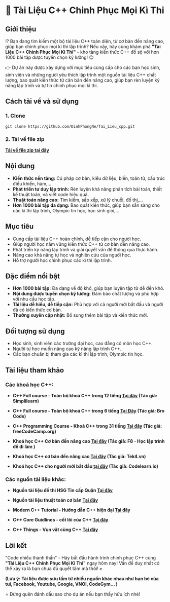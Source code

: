 # 📘 Tài Liệu C++ Chinh Phục Mọi Kì Thi

## Giới thiệu

⁉️ Bạn đang tìm kiếm một bộ tài liệu C++ toàn diện, từ cơ bản đến nâng cao, giúp bạn chinh phục mọi kì thi lập trình? Nếu vậy, hãy cùng khám phá **"Tài Liệu C++ Chinh Phục Mọi Kì Thi"** - kho tàng kiến thức C++ đồ sộ với hơn 1000 bài tập được tuyển chọn kỹ lưỡng! 😉

👉 Dự án này được xây dựng với mục tiêu cung cấp cho các bạn học sinh, sinh viên và những người yêu thích lập trình một nguồn tài liệu C++ chất lượng, bao quát kiến thức từ căn bản đến nâng cao, giúp bạn rèn luyện kỹ năng lập trình và tự tin chinh phục mọi kì thi. 

## Cách tải về và sử dụng
### 1. Clone
```
git clone https://github.com/DinhPhongNe/Tai_Lieu_cpp.git
```

### 2. Tải về file zip
**[Tải về file zip tại đây](https://github.com/DinhPhongNe/Tai_Lieu_cpp/archive/refs/tags/c++.zip)**

## Nội dung

- **Kiến thức nền tảng:** Cú pháp cơ bản, kiểu dữ liệu, biến, toán tử, cấu trúc điều khiển, hàm,...
- **Phát triển tư duy lập trình:** Rèn luyện khả năng phân tích bài toán, thiết kế thuật toán, và viết code hiệu quả.
- **Thuật toán nâng cao:** Tìm kiếm, sắp xếp, xử lý chuỗi, đồ thị,...
- **Hơn 1000 bài tập đa dạng:** Bao quát kiến thức, giúp bạn sẵn sàng cho các kì thi lập trình, Olympic tin học, học sinh giỏi,...

## Mục tiêu

- Cung cấp tài liệu C++ hoàn chỉnh, dễ tiếp cận cho người học.
- Giúp người học nắm vững kiến thức C++ từ cơ bản đến nâng cao.
- Phát triển kỹ năng lập trình và giải quyết vấn đề thông qua thực hành.
- Nâng cao khả năng tự học và nghiên cứu của người học.
- Hỗ trợ người học chinh phục các kì thi lập trình.

## Đặc điểm nổi bật

- **Hơn 1000 bài tập:** Đa dạng về độ khó, giúp bạn luyện tập từ dễ đến khó.
- **Nội dung được tuyển chọn kỹ lưỡng:** Đảm bảo chất lượng và phù hợp với nhu cầu học tập.
- **Tài liệu dễ hiểu, dễ tiếp cận:** Phù hợp với cả người mới bắt đầu và người đã có kiến thức cơ bản.
- **Thường xuyên cập nhật:** Bổ sung thêm bài tập và kiến thức mới.

## Đối tượng sử dụng

- Học sinh, sinh viên các trường đại học, cao đẳng có môn học C++.
- Người tự học muốn nâng cao kỹ năng lập trình C++.
- Các bạn chuẩn bị tham gia các kì thi lập trình, Olympic tin học.

## Tài liệu tham khảo
### Các khoá học C++:

- **C++ Full course - Toàn bộ khoá C++ trong 12 tiếng [Tại đây](https://www.youtube.com/watch?v=E2pWDPZRAVA) (Tác giả: Simplilearn)**

- **C++ Full course - Toàn bộ khoá C++ trong 6 tiếng [Tại Đây](https://www.youtube.com/watch?v=-TkoO8Z07hI) (Tác giả: Bro Code)**

- **C++ Programming Course - Khoá C++ trong 31 tiếng [Tại đây](https://www.youtube.com/watch?v=8jLOx1hD3_o) (Tác giả: freeCodeCamp.org)**

- **Khoá học C++ Cơ bản đến nâng cao [Tại đây](https://fullstack.edu.vn/learning/lap-trinh-c-co-ban-toi-nang-cao) (Tác giả: F8 - Học lập trình để đi làm )**

- **Khoá học C++ cơ bản đến nâng cao [Tại đây](https://tek4.vn/khoa-hoc/lap-trinh-cpp-tu-co-ban-den-nang-cao) (Tác giả: Tek4.vn)**

- **Khoá học C++ cho người mới bắt đầu [tại đây](https://codelearn.io/learning/cpp-cho-nguoi-moi-bat-dau) (Tác giả: Codelearn.io)**

### Các nguồn tài liệu khác:
- **Nguồn tài liệu đề thi HSG Tin cấp Quận [Tại đây](https://github.com/zukahai/provincial-informatics-exam-questions.git)**

- **Nguồn tài liệu thuật toán cơ bản [Tại đây](https://github.com/zukahai/algorithm-basics-tutorial)**

- **Modern C++ Tutorial - Hướng dẫn C++ hiện đại [Tại đây](https://github.com/changkun/modern-cpp-tutorial)**

- **C++ Core Guidlines - cốt lõi của C++ [Tại đây](https://github.com/isocpp/CppCoreGuidelines)**

- **C++ Things - Vụn vặt cùng C++ [Tại đây](https://github.com/Light-City/CPlusPlusThings/blob/master/README_EN.md)**


## Lời kết

"Code nhiều thành thần" - Hãy bắt đầu hành trình chinh phục C++ cùng **"Tài Liệu C++ Chinh Phục Mọi Kì Thi"** ngay hôm nay! Vấn đề duy nhất có thể xảy ra là bạn chưa đủ quyết tâm mà thôi! ✊
 
**(Lưu ý: Tài liệu được sưu tầm từ nhiều nguồn khác nhau như bạn bè của tui, Facebook, Youtube, Google, VNOI, CodeGym... )** 

⭐ Đừng quên đánh dấu sao cho dự án nếu bạn thấy hữu ích nhé!

